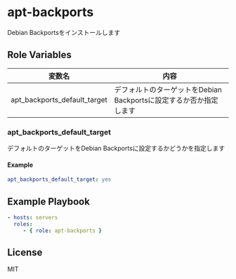 apt-backports
=========

Debian Backportsをインストールします

Role Variables
--------------

| 変数名                       | 内容                                                               |
| ---------------------------- | ------------------------------------------------------------------ |
| apt_backports_default_target | デフォルトのターゲットをDebian Backportsに設定するか否か指定します |

### apt_backports_default_target

デフォルトのターゲットをDebian Backportsに設定するかどうかを指定します

#### Example

```yml
apt_backports_default_target: yes
```

Example Playbook
----------------

```yml
- hosts: servers
  roles:
     - { role: apt-backports }
```

License
-------

MIT
